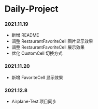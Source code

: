 # Daily-Project
### 2021.11.19
* 新增 README
* 调整 RestaurantFavoriteCell 图片显示效果
* 调整 RestaurantFavoriteCell 展示效果
* 优化 CustomCell 切换方式
### 2021.11.20
* 新增 FavoriteCell 显示效果
### 2021.12.8
* Airplane-Test 项目同步
